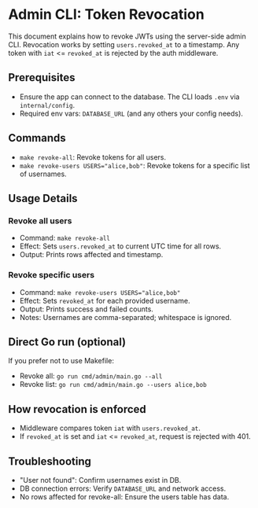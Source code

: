 # Admin CLI: Token Revocation

This document explains how to revoke JWTs using the server-side admin CLI. Revocation works by setting `users.revoked_at` to a timestamp. Any token with `iat` <= `revoked_at` is rejected by the auth middleware.

## Prerequisites
- Ensure the app can connect to the database. The CLI loads `.env` via `internal/config`.
- Required env vars: `DATABASE_URL` (and any others your config needs).

## Commands
- `make revoke-all`: Revoke tokens for all users.
- `make revoke-users USERS="alice,bob"`: Revoke tokens for a specific list of usernames.

## Usage Details

### Revoke all users
- Command: `make revoke-all`
- Effect: Sets `users.revoked_at` to current UTC time for all rows.
- Output: Prints rows affected and timestamp.

### Revoke specific users
- Command: `make revoke-users USERS="alice,bob"`
- Effect: Sets `revoked_at` for each provided username.
- Output: Prints success and failed counts.
- Notes: Usernames are comma-separated; whitespace is ignored.

## Direct Go run (optional)
If you prefer not to use Makefile:
- Revoke all: `go run cmd/admin/main.go --all`
- Revoke list: `go run cmd/admin/main.go --users alice,bob`

## How revocation is enforced
- Middleware compares token `iat` with `users.revoked_at`.
- If `revoked_at` is set and `iat` <= `revoked_at`, request is rejected with 401.

## Troubleshooting
- "User not found": Confirm usernames exist in DB.
- DB connection errors: Verify `DATABASE_URL` and network access.
- No rows affected for revoke-all: Ensure the users table has data.